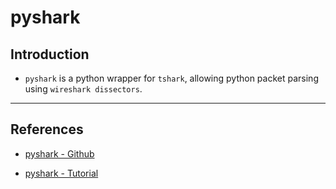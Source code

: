 # pyshark

## Introduction

* `pyshark`  is a python wrapper for `tshark`, allowing python packet parsing using `wireshark dissectors`.

---

## References

* [pyshark - Github](https://github.com/KimiNewt/pyshark)

* [pyshark - Tutorial](https://thepacketgeek.com/series/intro-to-pyshark/)